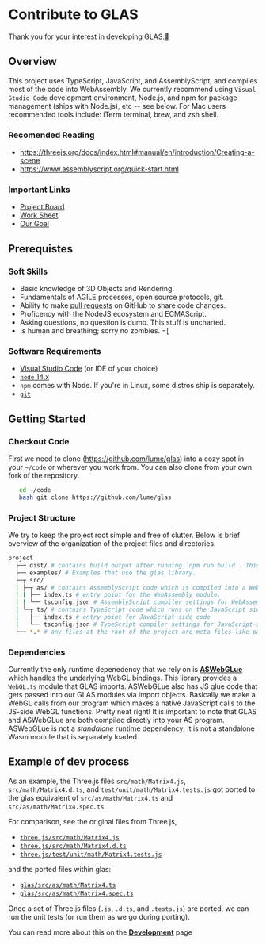 # Contribute to GLAS

Thank you for your interest in developing GLAS.🤘

## Overview

This project uses TypeScript, JavaScript, and AssemblyScript, and compiles most
of the code into WebAssembly. We currently recommend using `Visual Studio Code`
development environment, Node.js, and npm for package management (ships with
Node.js), etc -- see below. For Mac users recommended tools include: iTerm
terminal, brew, and zsh shell.

### Recomended Reading

-   https://threejs.org/docs/index.html#manual/en/introduction/Creating-a-scene
-   https://www.assemblyscript.org/quick-start.html

### Important Links

-   [Project Board](https://github.com/lume/glas/projects)
-   [Work Sheet](https://docs.google.com/document/d/1CojZ_Rry3a1rQnXf8KJcSiOGodTP905CVRsU-uiWQjo)
-   [Our Goal](https://codepen.io/trusktr/pen/EzBKYM)

## Prerequistes

### Soft Skills

-   Basic knowledge of 3D Objects and Rendering.
-   Fundamentals of AGILE processes, open source protocols, git.
-   Ability to make [pull requests](https://guides.github.com/activities/hello-world/) on GitHub to share code changes.
-   Proficency with the NodeJS ecosystem and ECMAScript.
-   Asking questions, no question is dumb. This stuff is uncharted.
-   Is human and breathing; sorry no zombies. =[

### Software Requirements

-   [Visual Studio Code](https://code.visualstudio.com/) (or IDE of your choice)
-   [`node` 14.x](https://nodejs.org/en/download/)
-   `npm` comes with Node. If you're in Linux, some distros ship is separately.
-   [`git`](https://git-scm.com/downloads)

## Getting Started

### Checkout Code

First we need to clone (https://github.com/lume/glas) into a cozy spot in your
`~/code` or wherever you work from. You can also clone from your own fork of
the repository.

```bash
   cd ~/code
   bash git clone https://github.com/lume/glas
```

### Project Structure

We try to keep the project root simple and free of clutter. Below is brief
overview of the organization of the project files and directories.

```sh
project
  ├── dist/ # contains build output after running `npm run build`. This structure mirrors that of the src/ folder.
  ├── examples/ # Examples that use the glas library.
  ├─┬ src/
  | ├─┬ as/ # contains AssemblyScript code which is compiled into a WebAssembly module. This code runs inside the WebAssembly environment. The code in here mirrors the structure the src/ folder in the Three.js repository.
  | | ├── index.ts # entry point for the WebAssembly module.
  | | └── tsconfig.json # AssemblyScript compiler settings for WebAssembly─side code
  | └─┬ ts/ # contains TypeScript code which runs on the JavaScript side. This code loads and runs the WebAssembly module in an HTML page.
  |   ├── index.ts # entry point for JavaScript─side code
  |   └── tsconfig.json # TypeScript compiler settings for JavaScript─side code
  └── *.* # any files at the root of the project are meta files like package.json, editorconfig, etc.
```

### Dependencies

Currently the only runtime depenedency that we rely on is
[**ASWebGLue**](https://github.com/lume/ASWebGLue) which handles the underlying
WebGL bindings. This library provides a `WebGL.ts` module that GLAS imports.
ASWebGLue also has JS glue code that gets passed into our GLAS modules via
import objects. Basically we make a WebGL calls from our program which makes a
native JavaScript calls to the JS-side WebGL functions. Pretty neat right! It
is important to note that GLAS and ASWebGLue are both compiled directly into
your AS program. ASWebGLue is not a _standalone_ runtime dependency; it is not
a standalone Wasm module that is separately loaded.

## Example of dev process

As an example, the Three.js files `src/math/Matrix4.js`,
`src/math/Matrix4.d.ts`, and `test/unit/math/Matrix4.tests.js` got ported to
the glas equivalent of `src/as/math/Matrix4.ts` and
`src/as/math/Matrix4.spec.ts`.

For comparison, see the original files from Three.js,

-   [`three.js/src/math/Matrix4.js`](https://github.com/mrdoob/three.js/blob/r105/src/math/Matrix4.js)
-   [`three.js/src/math/Matrix4.d.ts`](https://github.com/mrdoob/three.js/blob/r105/src/math/Matrix4.d.ts)
-   [`three.js/test/unit/math/Matrix4.tests.js`](https://github.com/mrdoob/three.js/blob/r105/test/unit/src/math/Matrix4.tests.js)

and the ported files within glas:

-   [`glas/src/as/math/Matrix4.ts`](https://github.com/lume/glas/blob/3e9c3370c3d90cc0b0ceefceae79c39885cd803b/src/as/math/Matrix4.ts)
-   [`glas/src/as/math/Matrix4.spec.ts`](https://github.com/lume/glas/blob/3e9c3370c3d90cc0b0ceefceae79c39885cd803b/src/as/math/Matrix4.spec.ts)

Once a set of Three.js files (`.js`, `.d.ts`, and `.tests.js`) are ported, we
can run the unit tests (or run them as we go during porting).

You can read more about this on the [**Development**](DEVELOPMENT.md) page
